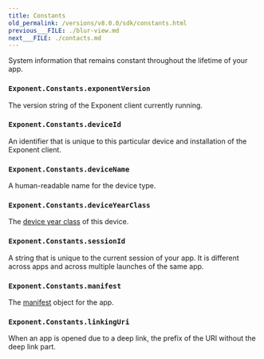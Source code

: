 ```yaml
---
title: Constants
old_permalink: /versions/v8.0.0/sdk/constants.html
previous___FILE: ./blur-view.md
next___FILE: ./contacts.md
---
```


System information that remains constant throughout the lifetime of your app.

### `Exponent.Constants.exponentVersion`

The version string of the Exponent client currently running.

### `Exponent.Constants.deviceId`

An identifier that is unique to this particular device and installation of the Exponent client.

### `Exponent.Constants.deviceName`

A human-readable name for the device type.

### `Exponent.Constants.deviceYearClass`

The [device year class](https://github.com/facebook/device-year-class) of this device.

### `Exponent.Constants.sessionId`

A string that is unique to the current session of your app. It is different across apps and across multiple launches of the same app.

### `Exponent.Constants.manifest`

The [manifest](/versions/v8.0.0/guides/how-exponent-works#exponent-manifest) object for the app.

### `Exponent.Constants.linkingUri`

When an app is opened due to a deep link, the prefix of the URI without the deep link part.
